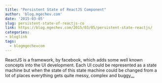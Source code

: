 ```yaml
---
title: "Persistent State of ReactJS Component"
author: 'blog.mgechev.com'
date: '2015-03-05'
slug: persistent-state-of-reactjs-co
link: https://blog.mgechev.com/2015/03/05/persistent-state-reactjs/
categories:
- bloglink
tags:
  - blogmgechevcom
---
```


ReactJS is a framework, by facebook, which adds some well known concepts into the UI development. Each UI could be represented as a state machine but when the state of this state machine could be changed from a lot of places everything gets quite messy, complex and buggy[... <i class="fas fa-external-link-alt"></i>](https://blog.mgechev.com/2015/03/05/persistent-state-reactjs/)

